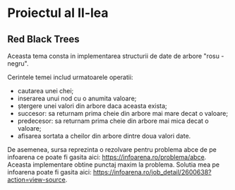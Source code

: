 # Proiectul al II-lea
## Red Black Trees
Aceasta tema consta in implementarea structurii de date de arbore "rosu - negru". 

Cerintele temei includ urmatoarele operatii: 
- cautarea unei chei;
- inserarea unui nod cu o anumita valoare;
- ștergere unei valori din arbore daca aceasta exista;
- succesor: sa returnam prima cheie din arbore mai mare decat o valoare; 
- predecesor: sa returnam prima cheie din arbore mai mica decat o valoare;
- afisarea sortata a cheilor din arbore dintre doua valori date.

De asemenea, sursa reprezinta o rezolvare pentru problema abce de pe infoarena ce poate fi gasita aici: https://infoarena.ro/problema/abce.
Aceasta implementare obtine punctaj maxim la problema. Solutia mea pe infoarena poate fi gasita aici: https://infoarena.ro/job_detail/2600638?action=view-source.
